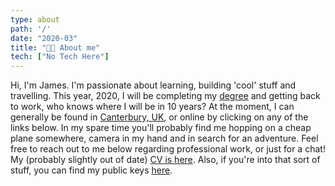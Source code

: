 ```yaml
---
type: about
path: '/'
date: "2020-03"
title: "👨‍💻 About me"
tech: ["No Tech Here"]
---
```


Hi, I'm James.
I'm passionate about learning, building 'cool' stuff and travelling.
This year, 2020, I will be completing my [degree](https://www.kent.ac.uk) and getting back to work, who knows where I will be in 10 years?
At the moment, I can generally be found in [Canterbury, UK](https://en.wikipedia.org/wiki/Canterbury), or online by clicking on any of the links below.
In my spare time you'll probably find me hopping on a cheap plane somewhere, camera in my hand and in search for an adventure.
Feel free to reach out to me below regarding professional work, or just for a chat!
My (probably slightly out of date) [CV is here](cv/resume.pdf).
Also, if you're into that sort of stuff, you can find my public keys [here](https://keybase.pub/jamesjarvis/keys/).
